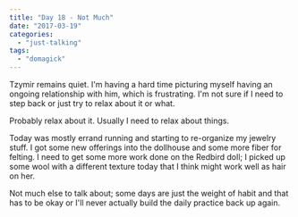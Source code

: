 ```yaml
---
title: "Day 18 - Not Much"
date: "2017-03-19"
categories: 
  - "just-talking"
tags: 
  - "domagick"
---
```


Tzymir remains quiet. I'm having a hard time picturing myself having an ongoing relationship with him, which is frustrating. I'm not sure if I need to step back or just try to relax about it or what.

Probably relax about it. Usually I need to relax about things.

Today was mostly errand running and starting to re-organize my jewelry stuff. I got some new offerings into the dollhouse and some more fiber for felting. I need to get some more work done on the Redbird doll; I picked up some wool with a different texture today that I think might work well as hair on her.

Not much else to talk about; some days are just the weight of habit and that has to be okay or I'll never actually build the daily practice back up again.
